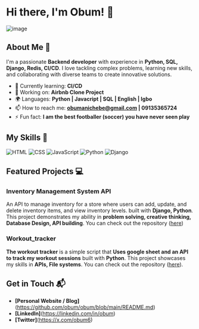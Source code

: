 # Hi there, I'm Obum! 👋


![image](https://github.com/user-attachments/assets/47acdd59-9034-4126-835f-c37a354bb3fe)



## About Me 🚀

I'm a passionate **Backend developer** with experience in **Python, SQL, Django, Redis, CI/CD**. I love tackling complex problems, learning new skills, and collaborating with diverse teams to create innovative solutions.

- 🌱 Currently learning: **CI/CD**
- 🔭 Working on: **Airbnb Clone Project**
- 🌍 Languages: **Python | Javacript | SQL | English | Igbo**
- 📫 How to reach me: **obumanichebe@gmail.com | 09135365724**
- ⚡ Fun fact: **I am the best footballer (soccer) you have never seen play**

## My Skills 🧠

![HTML](https://img.shields.io/badge/-HTML-E34F26?style=flat-square&logo=html5&logoColor=white)
![CSS](https://img.shields.io/badge/-CSS-1572B6?style=flat-square&logo=css3&logoColor=white)
![JavaScript](https://img.shields.io/badge/-JavaScript-F7DF1E?style=flat-square&logo=javascript&logoColor=black)
![Python](https://img.shields.io/badge/-Python-3776AB?style=flat-square&logo=python&logoColor=white)
![Django](https://img.shields.io/badge/-Django-092E20?style=flat-square&logo=django&logoColor=white)



<!--*Replace the above skill badges with your own skills and expertise. To create more badges, use [checkout this repo](https://github.com/alexandresanlim/Badges4-README.md-Profile).*-->

## Featured Projects 💻

### Inventory Management System API
An API to manage inventory for a store where users can add, update, and delete inventory items, and view inventory levels. built with **Django, Python**. This project demonstrates my ability in **problem solving, creative thinking, Database Design, API building**. You can check out the repository ([here](https://github.com/obum/Inventory_Management_Sys_API))

### Workout_tracker

**The workout tracker** is a simple script that **Uses google sheet and an API to track my workout sessions** built with **Python**. This project showcases my skills in **APIs, File systems**. You can check out the repository ([here](https://github.com/obum/Workout_tracker)).

## Get in Touch 📬

- **[Personal Website / Blog]**(https://github.com/obum/obum/blob/main/README.md)
- **[LinkedIn]**(https://linkedin.com/in/obum)
- **[Twitter]**(https://x.com/obum6)



